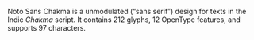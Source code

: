Noto Sans Chakma is a unmodulated (“sans serif”) design for texts in the Indic _Chakma_ script. It contains 212 glyphs, 12 OpenType features, and supports 97 characters.